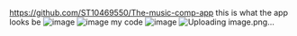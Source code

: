 https://github.com/ST10469550/The-music-comp-app
this is what the app looks be ![image](https://github.com/user-attachments/assets/40bdedb3-ac6c-45df-9651-139fe6eba745)
![image](https://github.com/user-attachments/assets/8ef86ba2-de1b-4e73-8142-2b2f69b5dbe1)
my code 
![image](https://github.com/user-attachments/assets/a74a5313-2ea1-419b-a979-d8567cbee373)
![Uploading image.png…]()
